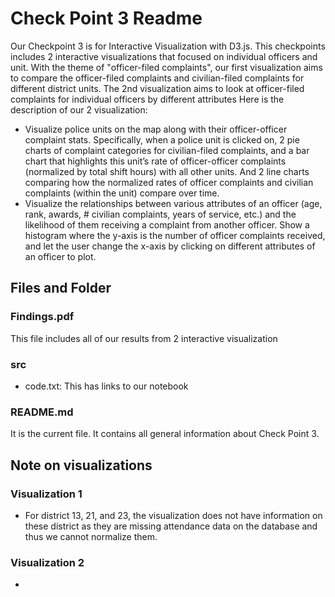 # Check Point 3 Readme

Our Checkpoint 3 is for Interactive Visualization with D3.js. This checkpoints includes 2 interactive visualizations that focused on individual officers and unit. With the theme of "officer-filed complaints", our first visualization aims to compare the officer-filed complaints and civilian-filed complaints for different district units. The 2nd visualization aims to look at officer-filed complaints for individual officers by different attributes
Here is the description of our 2 visualization:

- Visualize police units on the map along with their officer-officer complaint stats. Specifically, when a police unit is clicked on, 2 pie charts of complaint categories for civilian-filed complaints, and a bar chart that highlights this unit’s rate of officer-officer complaints (normalized by total shift hours) with all other units. And 2 line charts comparing how the normalized rates of officer complaints and civilian complaints (within the unit) compare over time. 
- Visualize the relationships between various attributes of an officer (age, rank, awards, # civilian complaints, years of service, etc.) and the likelihood of them receiving a complaint from another officer. Show a histogram where the y-axis is the number of officer complaints received, and let the user change the x-axis by clicking on different attributes of an officer to plot.

## Files and Folder
### Findings.pdf

This file includes all of our results from 2 interactive visualization

### src
- code.txt: This has links to our notebook


### README.md
It is the current file. It contains all general information about Check Point 3.

## Note on visualizations
### Visualization 1
- For district 13, 21, and 23, the visualization does not have information on these district as they are missing attendance data on the database and thus we cannot normalize them.
### Visualization 2
- 
